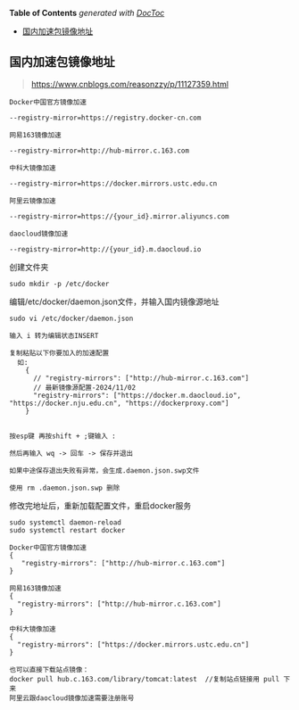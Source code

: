 <!-- START doctoc generated TOC please keep comment here to allow auto update -->
<!-- DON'T EDIT THIS SECTION, INSTEAD RE-RUN doctoc TO UPDATE -->
**Table of Contents**  *generated with [DocToc](https://github.com/thlorenz/doctoc)*

- [国内加速包镜像地址](#%E5%9B%BD%E5%86%85%E5%8A%A0%E9%80%9F%E5%8C%85%E9%95%9C%E5%83%8F%E5%9C%B0%E5%9D%80)

<!-- END doctoc generated TOC please keep comment here to allow auto update -->

## 国内加速包镜像地址
> https://www.cnblogs.com/reasonzzy/p/11127359.html

```
Docker中国官方镜像加速

--registry-mirror=https://registry.docker-cn.com

网易163镜像加速

--registry-mirror=http://hub-mirror.c.163.com

中科大镜像加速

--registry-mirror=https://docker.mirrors.ustc.edu.cn

阿里云镜像加速

--registry-mirror=https://{your_id}.mirror.aliyuncs.com

daocloud镜像加速

--registry-mirror=http://{your_id}.m.daocloud.io
```

创建文件夹

```
sudo mkdir -p /etc/docker
```

编辑/etc/docker/daemon.json文件，并输入国内镜像源地址

```
sudo vi /etc/docker/daemon.json
```

```
输入 i 转为编辑状态INSERT

复制粘贴以下你要加入的加速配置
  如:
    {
      // "registry-mirrors": ["http://hub-mirror.c.163.com"]
      // 最新镜像源配置-2024/11/02
      "registry-mirrors": ["https://docker.m.daocloud.io", "https://docker.nju.edu.cn", "https://dockerproxy.com"]
    }


按esp键 再按shift + ;键输入 :

然后再输入 wq -> 回车 -> 保存并退出

如果中途保存退出失败有异常，会生成.daemon.json.swp文件

使用 rm .daemon.json.swp 删除
```

修改完地址后，重新加载配置文件，重启docker服务

```
sudo systemctl daemon-reload
sudo systemctl restart docker
```

```
Docker中国官方镜像加速
{
   "registry-mirrors": ["http://hub-mirror.c.163.com"]
}

网易163镜像加速
{
  "registry-mirrors": ["http://hub-mirror.c.163.com"]
}

中科大镜像加速
{
  "registry-mirrors": ["https://docker.mirrors.ustc.edu.cn"]     
}

也可以直接下载站点镜像：
docker pull hub.c.163.com/library/tomcat:latest  //复制站点链接用 pull 下来
阿里云跟daocloud镜像加速需要注册账号
```
